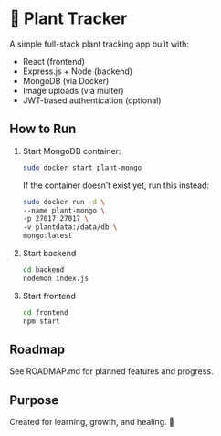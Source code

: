 # 🌱 Plant Tracker

A simple full-stack plant tracking app built with:

- React (frontend)
- Express.js + Node (backend)
- MongoDB (via Docker)
- Image uploads (via multer)
- JWT-based authentication (optional)

## How to Run

1. Start MongoDB container:

   ```bash
   sudo docker start plant-mongo
   ```
   If the container doesn’t exist yet, run this instead:

   ```bash
   sudo docker run -d \
   --name plant-mongo \
   -p 27017:27017 \
   -v plantdata:/data/db \
   mongo:latest
   ```

2. Start backend

   ```bash
   cd backend
   nodemon index.js
   ```

3. Start frontend

   ```bash
   cd frontend
   npm start
   ```

##  Roadmap

See ROADMAP.md for planned features and progress.

## Purpose

Created for learning, growth, and healing. 🌿

